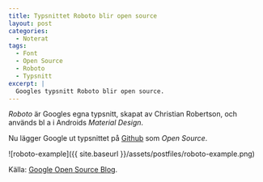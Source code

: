 ```yaml
---
title: Typsnittet Roboto blir open source
layout: post
categories:
  - Noterat
tags:
  - Font
  - Open Source
  - Roboto
  - Typsnitt
excerpt: |
  Googles typsnitt Roboto blir open source.
---
```

_Roboto_ är Googles egna typsnitt, skapat av Christian Robertson, och används bl a i Androids _Material Design_.

Nu lägger Google ut typsnittet på [Github][github] som _Open Source_.

![roboto-example]({{ site.baseurl }}/assets/postfiles/roboto-example.png)

Källa: [Google Open Source Blog][google-blog].

[google-blog]: http://google-opensource.blogspot.it/2015/05/roboto-googles-signature-font-is-now.html
[github]: https://github.com/google/roboto
